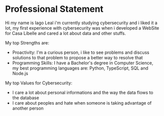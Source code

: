 # Professional Statement

Hi my name is Iago Leal i'm currently studying cybersecurity and i liked it a lot, my first experience with cybersecurity was when i developed a WebSite for Casa Libelle and cared a lot about data and other stuffs.

My top Strengths are:
- Proactivity: I'm a curious person, i like to see problems and discuss solutions to that problem to propose a better way to resolve that
- Programming Skills: I have a Bachelor's degree in Computer Science, my best programming languages are: Python, TypeScript, SQL and Node.js
  
My top Values for Cybersecurity:
- I care a lot about personal informations and the way the data flows to the database
- I care about peoples and hate when someone is taking advantage of another person
